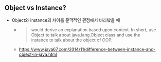 ## Object vs Instance?
* Object와 Instance의 차이를 문맥적인 관점에서 바라봤을 때
  * > would derive an explanation based upon context. In short, use Object to talk about java.lang.Object class and use the instance to talk about the object of OOP.
  * https://www.java67.com/2014/11/difference-between-instance-and-object-in-java.html

